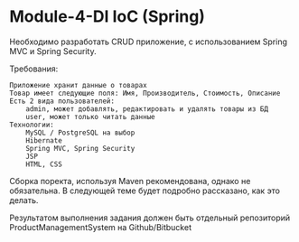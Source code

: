 # Module-4-DI IoC (Spring)

Необходимо разработать CRUD приложение, с использованием Spring MVC и Spring Security.

Требования:

    Приложение хранит данные о товарах
    Товар имеет следующие поля: Имя, Производитель, Стоимость, Описание
    Есть 2 вида пользователей:
        admin, может добавлять, редактировать и удалять товары из БД
        user, может только читать данные
    Технологии:
        MySQL / PostgreSQL на выбор
        Hibernate
        Spring MVC, Spring Security
        JSP
        HTML, CSS

Сборка поректа, используя Maven рекомендована, однако не обязательна. В следующей теме будет подробно рассказано, как это делать. 

Результатом выполнения задания должен быть отдельный репозиторий ProductManagementSystem на Github/Bitbucket